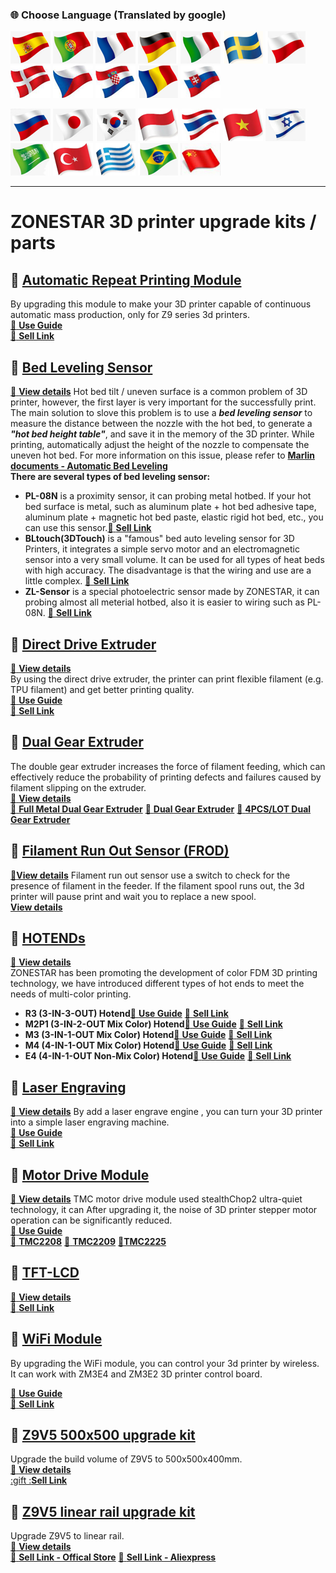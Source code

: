 ### :globe_with_meridians: Choose Language (Translated by google)
[![](./lanpic/ES.png)](https://github-com.translate.goog/ZONESTAR3D/Upgrade-kit-guide?_x_tr_sl=en&_x_tr_tl=es)
[![](./lanpic/PT.png)](https://github-com.translate.goog/ZONESTAR3D/Upgrade-kit-guide?_x_tr_sl=en&_x_tr_tl=pt)
[![](./lanpic/FR.png)](https://github-com.translate.goog/ZONESTAR3D/Upgrade-kit-guide?_x_tr_sl=en&_x_tr_tl=fr)
[![](./lanpic/DE.png)](https://github-com.translate.goog/ZONESTAR3D/Upgrade-kit-guide?_x_tr_sl=en&_x_tr_tl=de)
[![](./lanpic/IT.png)](https://github-com.translate.goog/ZONESTAR3D/Upgrade-kit-guide?_x_tr_sl=en&_x_tr_tl=it)
[![](./lanpic/SW.png)](https://github-com.translate.goog/ZONESTAR3D/Upgrade-kit-guide?_x_tr_sl=en&_x_tr_tl=sv)
[![](./lanpic/PL.png)](https://github-com.translate.goog/ZONESTAR3D/Upgrade-kit-guide?_x_tr_sl=en&_x_tr_tl=pl)
[![](./lanpic/DK.png)](https://github-com.translate.goog/ZONESTAR3D/Upgrade-kit-guide?_x_tr_sl=en&_x_tr_tl=da)
[![](./lanpic/CZ.png)](https://github-com.translate.goog/ZONESTAR3D/Upgrade-kit-guide?_x_tr_sl=en&_x_tr_tl=cs)
[![](./lanpic/HR.png)](https://github-com.translate.goog/ZONESTAR3D/Upgrade-kit-guide?_x_tr_sl=en&_x_tr_tl=hr)
[![](./lanpic/RO.png)](https://github-com.translate.goog/ZONESTAR3D/Upgrade-kit-guide?_x_tr_sl=en&_x_tr_tl=ro)
[![](./lanpic/SK.png)](https://github-com.translate.goog/ZONESTAR3D/Upgrade-kit-guide?_x_tr_sl=en&_x_tr_tl=sk)

[![](./lanpic/RU.png)](https://github-com.translate.goog/ZONESTAR3D/Upgrade-kit-guide?_x_tr_sl=en&_x_tr_tl=ru)
[![](./lanpic/JP.png)](https://github-com.translate.goog/ZONESTAR3D/Upgrade-kit-guide?_x_tr_sl=en&_x_tr_tl=ja)
[![](./lanpic/KR.png)](https://github-com.translate.goog/ZONESTAR3D/Upgrade-kit-guide?_x_tr_sl=en&_x_tr_tl=ko)
[![](./lanpic/ID.png)](https://github-com.translate.goog/ZONESTAR3D/Upgrade-kit-guide?_x_tr_sl=en&_x_tr_tl=id)
[![](./lanpic/TH.png)](https://github-com.translate.goog/ZONESTAR3D/Upgrade-kit-guide?_x_tr_sl=en&_x_tr_tl=th)
[![](./lanpic/VN.png)](https://github-com.translate.goog/ZONESTAR3D/Upgrade-kit-guide?_x_tr_sl=en&_x_tr_tl=vi)
[![](./lanpic/IL.png)](https://github-com.translate.goog/ZONESTAR3D/Upgrade-kit-guide?_x_tr_sl=en&_x_tr_tl=iw)
[![](./lanpic/SA.png)](https://github-com.translate.goog/ZONESTAR3D/Upgrade-kit-guide?_x_tr_sl=en&_x_tr_tl=ar)
[![](./lanpic/TR.png)](https://github-com.translate.goog/ZONESTAR3D/Upgrade-kit-guide?_x_tr_sl=en&_x_tr_tl=tr)
[![](./lanpic/GR.png)](https://github-com.translate.goog/ZONESTAR3D/Upgrade-kit-guide?_x_tr_sl=en&_x_tr_tl=el)
[![](./lanpic/BR.png)](https://github-com.translate.goog/ZONESTAR3D/Upgrade-kit-guide?_x_tr_sl=en&_x_tr_tl=pt)
[![](./lanpic/CN.png)](https://github-com.translate.goog/ZONESTAR3D/Upgrade-kit-guide?_x_tr_sl=en&_x_tr_tl=zh-CN)

-----
# ZONESTAR 3D printer upgrade kits / parts 
## :file_folder: [Automatic Repeat Printing Module](./Auto_Repeat_Printing/) 
By upgrading this module to make your 3D printer capable of continuous automatic mass production, only for Z9 series 3d printers.   
[:book: **Use Guide**](./Auto_Repeat_Printing/readme.md)    
[:gift: **Sell Link**](https://www.aliexpress.com/item/1005003767078457.html) 

## :file_folder: [Bed Leveling Sensor](./Bed_Leveling_Sensor/)
[:book: **View details**](./Bed_Leveling_Sensor/)
Hot bed tilt / uneven surface is a common problem of 3D printer, however, the first layer is very important for the successfully print. The main solution to slove this problem is to use a ***bed leveling sensor*** to measure the distance between the nozzle with the hot bed, to generate a ***"hot bed height table"***, and save it in the memory of the 3D printer. While printing, automatically adjust the height of the nozzle to compensate the uneven hot bed. For more information on this issue, please refer to [**Marlin documents - Automatic Bed Leveling**](https://marlinfw.org/docs/features/auto_bed_leveling.html)    
**There are several types of bed leveling sensor:**      
- **PL-08N** is a proximity sensor, it can probing metal hotbed. If your hot bed surface is metal, such as aluminum plate + hot bed adhesive tape, aluminum plate + magnetic hot bed paste, elastic rigid hot bed, etc., you can use this sensor.[:gift: **Sell Link**](https://www.aliexpress.com/item/4000596309710.html)      
- **BLtouch(3DTouch)** is a "famous" bed auto leveling sensor for 3D Printers, it integrates a simple servo motor and an electromagnetic sensor into a very small volume. It can be used for all types of heat beds with high accuracy. The disadvantage is that the wiring and use are a little complex. [:gift: **Sell Link**](https://www.aliexpress.com/item/1005001464420529.html)   
- **ZL-Sensor** is a special photoelectric sensor made by ZONESTAR, it can probing almost all meterial hotbed, also it is easier to wiring such as PL-08N. [:gift: **Sell Link**](https://www.aliexpress.com/item/1005002865311470.html)  

## :file_folder: [Direct Drive Extruder](./Direct_Drive_Extruder/)
[:book: **View details**](./Direct_Drive_Extruder/)    
By using the direct drive extruder, the printer can print flexible filament (e.g. TPU filament) and get better printing quality.   
[:book: **Use Guide**](./Direct_Drive_Extruder/readme.md)   
[:gift: **Sell Link**](https://www.aliexpress.com/item/1005002847644867.html) 

## :file_folder: [Dual Gear Extruder](./Dual_Gear_Extruder/) 
The double gear extruder increases the force of filament feeding, which can effectively reduce the probability of printing defects and failures caused by filament slipping on the extruder.     
[:book: **View details**](./Dual_Gear_Extruder/)   
[:gift: **Full Metal Dual Gear Extruder**](https://www.aliexpress.com/item/1005005868564130.html) 
[:gift: **Dual Gear Extruder**](https://www.aliexpress.com/item/1005003473360998.html) 
[:gift: **4PCS/LOT Dual Gear Extruder**](https://www.aliexpress.com/item/1005006240027747.html) 

## :file_folder: [Filament Run Out Sensor (FROD)](./FROD/)
[:book:**View details**](./FROD/)
Filament run out sensor use a switch to check for the presence of filament in the feeder. If the filament spool runs out, the 3d printer will pause print and wait  you to replace a new spool.   
[**View details**](https://www.aliexpress.com/item/4001309957376.html)  

## :file_folder: [HOTENDs](./HOTEND/)
[:book: **View details**](./HOTEND/readme.md)  
ZONESTAR has been promoting the development of color FDM 3D printing technology, we have introduced different types of hot ends to meet the needs of multi-color printing.  
- **R3 (3-IN-3-OUT) Hotend**[:book: **Use Guide**](./HOTEND/R3/) [:gift: **Sell Link**](https://www.aliexpress.com/item/1005001275429959.html)  
- **M2P1 (3-IN-2-OUT Mix Color) Hotend**[:book: **Use Guide**](./HOTEND/M2P1/) [:gift: **Sell Link**](https://www.aliexpress.com/item/1005001275429959.html)  
- **M3 (3-IN-1-OUT Mix Color) Hotend**[:book: **Use Guide**](./HOTEND/M3/) [:gift: **Sell Link**](https://www.aliexpress.com/item/1005001275429959.html)  
- **M4 (4-IN-1-OUT Mix Color) Hotend**[:book: **Use Guide**](./HOTEND/M4/) [:gift: **Sell Link**](https://www.aliexpress.com/item/1005002124027691.html)  
- **E4 (4-IN-1-OUT Non-Mix Color) Hotend**[:book: **Use Guide**](./HOTEND/E4/) [:gift: **Sell Link**](https://www.aliexpress.com/item/1005002951777699.html)  

## :file_folder: [Laser Engraving](./Laser_Engraving/)
[:book: **View details**](./Laser_Engraving/)
By add a laser engrave engine , you can turn your 3D printer into a simple laser engraving machine.   
[:book: **Use Guide**](./Laser_Engraving/)   
[:gift: **Sell Link**](https://www.aliexpress.com/item/4001309902136.html)

## :file_folder: [Motor Drive Module](./Motor_Driver/)
[:book: **View details**](./Motor_Driver/)
TMC motor drive module used stealthChop2 ultra-quiet technology, it can After upgrading it, the noise of 3D printer stepper motor operation can be significantly reduced.   
[:book: **Use Guide**](./Motor_Driver/How_to_install_Motor_Driver_Module.pdf)  
[:gift: **TMC2208**](https://www.aliexpress.com/item/4000596369015.html) [:gift: **TMC2209**](https://www.aliexpress.com/item/1005001664336751.html) [:gift:**TMC2225**](https://www.aliexpress.com/item/1005003270721219.html)   

## :file_folder: [TFT-LCD](./TFT-LCD)
[:book: **View details**](./TFT-LCD/readme.md)    
[:gift: **Sell Link**](https://www.aliexpress.com/item/1005002378065646.html)  

## :file_folder: [WiFi Module](./WiFi/)
By upgrading the WiFi module, you can  control your 3d printer by wireless. It can work with ZM3E4 and ZM3E2 3D printer control board.   
<!-- [:book:**View details**](./WiFi/)     -->
[:book: **Use Guide**](./WiFi/WiFi_User_Guide.md)    
[:gift: **Sell Link**](https://www.aliexpress.com/item/1005002378551489.html)  

## :file_folder: [Z9V5 500x500 upgrade kit](./Z9V5_500x500/)
Upgrade the build volume of Z9V5 to 500x500x400mm.   
[:book: **View details**](./Z9V5_500x500/readme.md)     
[:gift :**Sell Link**](https://www.zonestar3dshop.com/products/zonestar-z9v5-500x500mm-large-printing-size-upgrade-kit-parts)  

## :file_folder: [Z9V5 linear rail upgrade kit](./Z9V5_LinearRail/)
Upgrade Z9V5 to linear rail.   
[:book: **View details**](./Z9V5_LinearRail/readme.md)     
[:gift: **Sell Link - Offical Store**](https://www.aliexpress.com/item/1005005599988527.html)  [:gift: **Sell Link - Aliexpress**](https://www.zonestar3dshop.com/products/new-arrival-z9v5pro-3d-printer-linear-rail-upgrade-kit-for-zonestar-z9v5pro-mgn9h-slider-3d-printer-parts)  